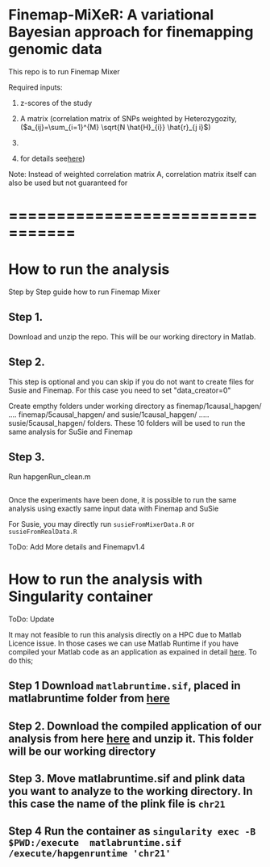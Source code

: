 # Finemap-MiXeR: A variational Bayesian approach for finemapping genomic data



This repo is to run Finemap Mixer 

Required inputs:

1) z-scores of the study 

2) A matrix (correlation matrix of SNPs weighted by Heterozygozity, ($a_{ij}=\sum_{i=1}^{M} \sqrt{N \hat{H}_{i}} \hat{r}_{j i}$)
3)
4)   for details see[here](https://www.biorxiv.org/content/10.1101/2022.11.30.518509v2.full.pdf))

Note: Instead of weighted correlation matrix A, correlation matrix itself can also be used but not guaranteed for 

# =================================
# How to run the analysis

Step by Step guide how to run Finemap Mixer


## Step 1. 

Download and unzip the repo. This will be our working directory in Matlab.

## Step 2. 
This step is optional and you can skip if you do not want to create files for Susie and Finemap. For this case you need to set "data_creator=0"

Create empthy folders under working directory as finemap/1causal_hapgen/ .... finemap/5causal_hapgen/  and             susie/1causal_hapgen/ ..... susie/5causal_hapgen/ folders. These 10 folders will be used to run the same analysis for SuSie and Finemap

## Step 3.

Run hapgenRun_clean.m

##
Once the experiments have been done, it is possible to run the same analysis using exactly same input data with Finemap and SuSie

For Susie, you may directly run ``susieFromMixerData.R`` or ``susieFromRealData.R``

ToDo: Add More details and Finemapv1.4

# How to run the analysis with Singularity container

ToDo: Update

It may not feasible to run this analysis directly on a HPC due to Matlab Licence issue. In those cases we can use Matlab Runtime if you have compiled your Matlab code as an application as expained in detail [here](https://github.com/comorment/matlabruntime). To do this;

## Step 1 Download ``matlabruntime.sif``,  placed in matlabruntime folder from [here](https://drive.google.com/drive/folders/1mfxZJ-7A-4lDlCkarUCxEf2hBIxQGO69?usp=sharing)

## Step 2. Download the compiled application of our analysis from here [here](https://drive.google.com/file/d/1CCLCR2FJX-feHxo9uHHz-6YDpecVGSCJ/view?usp=sharing) and unzip it. This folder will be our working directory

## Step 3. Move matlabruntime.sif and plink data you want to analyze to the working directory. In this case the name of the plink file is ``chr21``

## Step 4 Run the container as  `singularity exec -B $PWD:/execute  matlabruntime.sif /execute/hapgenruntime 'chr21' `
